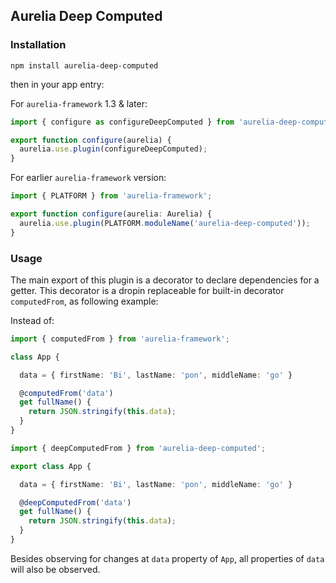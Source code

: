 ## Aurelia Deep Computed

### Installation

```shell
npm install aurelia-deep-computed
```

then in your app entry:

For `aurelia-framework` 1.3 & later:

```ts
import { configure as configureDeepComputed } from 'aurelia-deep-computed';

export function configure(aurelia) {
  aurelia.use.plugin(configureDeepComputed);
}
```

For earlier `aurelia-framework` version:

```ts
import { PLATFORM } from 'aurelia-framework';

export function configure(aurelia: Aurelia) {
  aurelia.use.plugin(PLATFORM.moduleName('aurelia-deep-computed'));
}
```

### Usage

The main export of this plugin is a decorator to declare dependencies for a getter. This decorator is a dropin replaceable for built-in decorator `computedFrom`, as following example:

Instead of:

```ts
import { computedFrom } from 'aurelia-framework';

class App {

  data = { firstName: 'Bi', lastName: 'pon', middleName: 'go' }

  @computedFrom('data')
  get fullName() {
    return JSON.stringify(this.data);
  }
}
```

```ts
import { deepComputedFrom } from 'aurelia-deep-computed';

export class App {

  data = { firstName: 'Bi', lastName: 'pon', middleName: 'go' }

  @deepComputedFrom('data')
  get fullName() {
    return JSON.stringify(this.data);
  }
}
```

Besides observing for changes at `data` property of `App`, all properties of `data` will also be observed.
